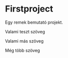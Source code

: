 # Firstproject


Egy remek bemutató projekt.

Valami teszt szöveg

Valami más szöveg

Még több szöveg
